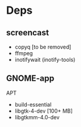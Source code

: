 
# Deps

## screencast
- copyq [to be removed]
- ffmpeg 
- inotifywait (inotify-tools)

## GNOME-app
APT
- build-essential
- libgtk-4-dev [100+ MB]
- libgtkmm-4.0-dev